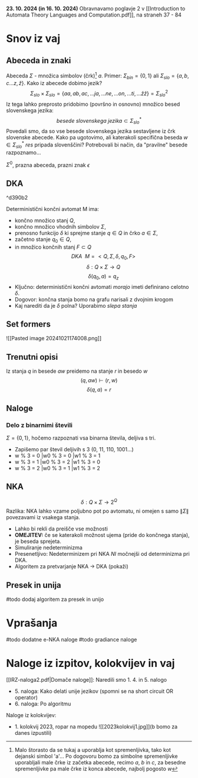 **23. 10. 2024 (in 16. 10. 2024)**
Obravnavamo poglavje 2 v [[Introduction to Automata Theory Languages and Computation.pdf]], na straneh 37 - 84
# Snov iz vaj
## Abeceda in znaki
Abeceda $\Sigma$ - množica simbolov (črk)[^1] $a$. Primer: $\Sigma_{bin} = \{0, 1\}$ ali $\Sigma_{slo} = \{a, b, c... z, ž\}$. Kako iz abecede dobimo jezik? 
$$\Sigma_{slo} \times \Sigma_{slo} = \{aa, ab, ac, ... ja, ... ne,  ... on, ... ti, ... žž\} = \Sigma_{slo}^2$$
Iz tega lahko preprosto pridobimo (površno in osnovno) množico besed slovenskega jezika:
$$besede \ slovenskega \ jezika \subset \Sigma_{slo}^*$$
Povedali smo, da so vse besede slovenskega jezika sestavljene iz črk slovenske abecede. Kako pa ugotovimo, ali katerakoli specifična beseda $w \in \Sigma_{slo}^*$ *res* pripada slovenščini? Potrebovali bi način, da "pravilne" besede razpoznamo...


$\Sigma^0$, prazna abeceda, prazni znak $\epsilon$
## DKA

^d390b2

Deterministični končni avtomat M ima:
- končno množico stanj $Q$,
- končno množico vhodnih simbolov $\Sigma$,
- prenosno funkcijo $\delta$ ki sprejme stanje $q \in Q$ in črko $a\in \Sigma$,
- začetno stanje $q_0\in Q$,
- in množico končnih stanj $F\subset Q$
$$ DKA\ \ M = <Q, \Sigma, \delta, q_0, F> $$
$$ \delta: Q \times \Sigma \rightarrow Q $$
$$ \delta(q_0, a) = q_z $$
- Ključno: deterministični končni avtomati _morajo_ imeti definirano celotno $\delta$. 
- Dogovor: končna stanja bomo na grafu narisali z dvojnim krogom
- Kaj narediti da je $\delta$ polna? Uporabimo _slepa stanja_

## Set formers
![[Pasted image 20241021174008.png]]
## Trenutni opisi
Iz stanja $q$ in besede $aw$ preidemo na stanje $r$ in besedo $w$
$$ (q, a w) \vdash (r, w) $$
$$ \delta (q, a) = r $$
## Naloge
### Delo z binarnimi števili
$\Sigma = \{0, 1\}$, hočemo razpoznati vsa binarna števila, deljiva s tri.
- Zapišemo par števil deljivih s 3 (0, 11, 110, 1001...)
- w % 3 = 0
|w0 % 3 = 0
|w1 % 3 = 1
- w % 3 = 1
|w0 % 3 = 2
|w1 % 3 = 0
- w % 3 = 2
|w0 % 3 = 1
|w1 % 3 = 2
## NKA
$$ \delta: Q \times \Sigma \rightarrow 2^Q $$
Razlika: NKA lahko vzame poljubno pot po avtomatu, ni omejen s samo $\| \Sigma \|$ povezavami iz vsakega stanja.
- Lahko bi rekli da preišče vse možnosti
- **OMEJITEV:** če se katerakoli možnost ujema (pride do končnega stanja), je beseda sprejeta.
- Simuliranje nedeterminizma
- Presenetljivo: Nedeterminizem pri NKA *NI* močnejši od determinizma pri DKA.
- Algoritem za pretvarjanje NKA -> DKA (pokaži)
## Presek in unija 
#todo dodaj algoritem za presek in unijo
# Vprašanja
#todo dodatne e-NKA naloge
#todo gradiance naloge
# Naloge iz izpitov, kolokvijev in vaj
[[IRZ-naloga2.pdf|Domače naloge]]:
Naredili smo 1. 4. in 5. nalogo
- 5\. naloga: Kako delati unije jezikov (spomni se na short circuit OR operator)
- 6\. naloga: Po algoritmu

Naloge iz kolokvijev: 
- 1\. kolokvij 2023, ropar na mopedu
![[2023kolokvij1.jpg]](b bomo za danes izpustili)

[^1]: Malo štorasto da se tukaj a uporablja kot spremenljivka, tako kot dejanski simbol 'a'... Po dogovoru bomo za simbolne spremenljivke uporabljali male črke iz začetka abecede, recimo $a$, $b$ in $c$, za besedne spremenljivke pa male črke iz konca abecede, najbolj pogosto $w$